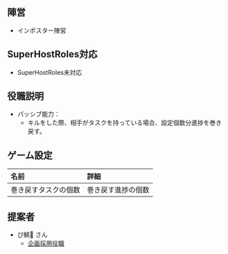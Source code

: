## 陣営
- インポスター陣営

## SuperHostRoles対応
- SuperHostRoles未対応

## 役職説明
- パッシブ能力：
  - キルをした際、相手がタスクを持っている場合、設定個数分進捗を巻き戻す。

## ゲーム設定
| 名前 | 詳細 |
| :-- | :-- |
| 巻き戻すタスクの個数 | 巻き戻す進捗の個数 |

## 提案者
- ぴ鯖🎀 さん
  - [企画採用役職](https://www.youtube.com/live/w2ogOQNC3f0?si=hDSba-DGc4cEyqdG)